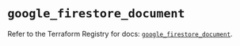 # `google_firestore_document`

Refer to the Terraform Registry for docs: [`google_firestore_document`](https://registry.terraform.io/providers/hashicorp/google/5.45.2/docs/resources/firestore_document).
